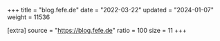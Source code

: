 +++
title = "blog.fefe.de"
date = "2022-03-22"
updated = "2024-01-07"
weight = 11536

[extra]
source = "https://blog.fefe.de"
ratio = 100
size = 11
+++
